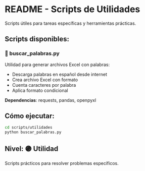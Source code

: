 # README - Scripts de Utilidades

Scripts útiles para tareas específicas y herramientas prácticas.

## Scripts disponibles:

### 📄 buscar_palabras.py
Utilidad para generar archivos Excel con palabras:
- Descarga palabras en español desde internet
- Crea archivo Excel con formato
- Cuenta caracteres por palabra
- Aplica formato condicional

**Dependencias**: requests, pandas, openpyxl

## Cómo ejecutar:
```bash
cd scripts/utilidades
python buscar_palabras.py
```

## Nivel: 🟣 Utilidad
Scripts prácticos para resolver problemas específicos.